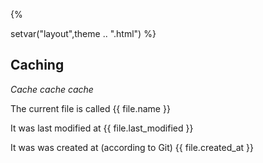 {%

setvar("layout",theme .. ".html")
%}

## Caching
*Cache cache cache*

The current file is called {{ file.name }}

It was last modified at {{ file.last_modified }}

It was was created at (according to Git) {{ file.created_at }}